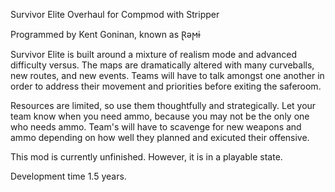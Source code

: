 Survivor Elite Overhaul for Compmod with Stripper

Programmed by Kent Goninan, known as Ɽǝϻɨ

Survivor Elite is built around a mixture of realism mode and advanced difficulty versus. The maps are dramatically altered with many curveballs, new routes, and new events. Teams will have to talk amongst one another in order to address their movement and priorities before exiting the saferoom. 

Resources are limited, so use them thoughtfully and strategically. Let your team know when you need ammo, because you may not be the only one who needs ammo. Team's will have to scavenge for new weapons and ammo depending on how well they planned and exicuted their offensive.  

This mod is currently unfinished. However, it is in a playable state. 

Development time 1.5 years.
